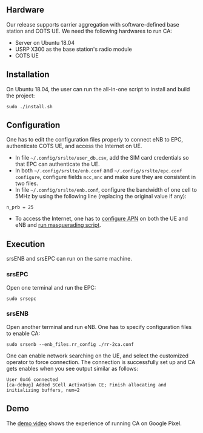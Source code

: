 Hardware
--------
Our release supports carrier aggregation with software-defined base station and COTS UE. We need the following hardwares to run CA:
* Server on Ubuntu 18.04
* USRP X300 as the base station's radio module
* COTS UE

[comment]: <> (The CA function has been tested successfully on USRP X300 which has two daughter boards to support two-carrier aggregation.)

Installation
------------

On Ubuntu 18.04, the user can run the all-in-one script to install and build the project:
```
sudo ./install.sh
```

Configuration
-------------
One has to edit the configuration files properly to connect eNB to EPC, authenticate COTS UE, and access the Internet on UE.
* In file ``~/.config/srslte/user_db.csv``, add the SIM card credentials so that EPC can authenticate the UE.
* In both ``~/.config/srslte/enb.conf`` and ``~/.config/srslte/epc.conf configure``, configure fields ``mcc,mnc`` and make sure they are consistent in two files.
* In file ``~/.config/srslte/enb.conf``, configure the bandwidth of one cell to 5MHz by using the following line (replacing the original value if any):
```
n_prb = 25
```
* To access the Internet, one has to [configure APN](https://docs.srsran.com/en/latest/app_notes/source/cots_ue/source/index.html#adding-an-apn) on both the UE and eNB and [run masquerading script](https://docs.srsran.com/en/latest/app_notes/source/cots_ue/source/index.html#run-masquerading-script).

Execution
---------
srsENB and srsEPC can run on the same machine.

### srsEPC

Open one terminal and run the EPC:
```
sudo srsepc
```

### srsENB

Open another terminal and run eNB. One has to specify configuration files to enable CA:
```
sudo srsenb --enb_files.rr_config ./rr-2ca.conf
```

One can enable network searching on the UE, and select the customized operator to force connection.
The connection is successfully set up and CA gets enables when you see output similar as follows:
```
User 0x46 connected
[ca-debug] Added SCell Activation CE; Finish allocating and initializing buffers, num=2
```

Demo
----
The [demo video](https://youtu.be/36PUAmyAPs0) shows the experience of running CA on Google Pixel.
